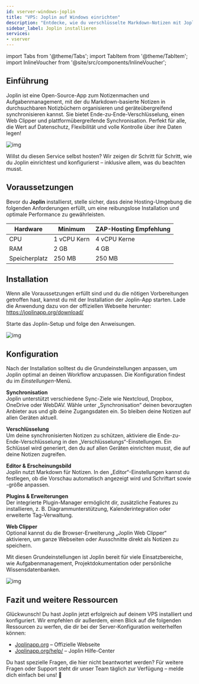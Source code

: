 ```yaml
---
id: vserver-windows-joplin
title: "VPS: Joplin auf Windows einrichten"
description: "Entdecke, wie du verschlüsselte Markdown-Notizen mit Joplin geräteübergreifend organisierst und synchronisierst – für sicheres und flexibles Notizenmachen → Jetzt mehr erfahren"
sidebar_label: Joplin installieren
services:
- vserver
---
```


import Tabs from '@theme/Tabs';
import TabItem from '@theme/TabItem';
import InlineVoucher from '@site/src/components/InlineVoucher';

## Einführung

Joplin ist eine Open-Source-App zum Notizenmachen und Aufgabenmanagement, mit der du Markdown-basierte Notizen in durchsuchbaren Notizbüchern organisieren und geräteübergreifend synchronisieren kannst. Sie bietet Ende-zu-Ende-Verschlüsselung, einen Web Clipper und plattformübergreifende Synchronisation. Perfekt für alle, die Wert auf Datenschutz, Flexibilität und volle Kontrolle über ihre Daten legen!

![img](https://screensaver01.zap-hosting.com/index.php/s/bqFberi2tRqobRn/preview)

Willst du diesen Service selbst hosten? Wir zeigen dir Schritt für Schritt, wie du Joplin einrichtest und konfigurierst – inklusive allem, was du beachten musst.



<InlineVoucher />



## Voraussetzungen

Bevor du **Joplin** installierst, stelle sicher, dass deine Hosting-Umgebung die folgenden Anforderungen erfüllt, um eine reibungslose Installation und optimale Performance zu gewährleisten.

| Hardware | Minimum | ZAP-Hosting Empfehlung |
| ---------- | ------------ | -------------------------- |
| CPU | 1 vCPU Kern | 4 vCPU Kerne |
| RAM | 2 GB | 4 GB |
| Speicherplatz | 250 MB | 250 MB |




## Installation
Wenn alle Voraussetzungen erfüllt sind und du die nötigen Vorbereitungen getroffen hast, kannst du mit der Installation der Joplin-App starten. Lade die Anwendung dazu von der offiziellen Webseite herunter: https://joplinapp.org/download/

Starte das Joplin-Setup und folge den Anweisungen.

![img](https://screensaver01.zap-hosting.com/index.php/s/sRkz7mJdB6ispSf/download)



## Konfiguration

Nach der Installation solltest du die Grundeinstellungen anpassen, um Joplin optimal an deinen Workflow anzupassen. Die Konfiguration findest du im *Einstellungen*-Menü.

**Synchronisation**  
Joplin unterstützt verschiedene Sync-Ziele wie Nextcloud, Dropbox, OneDrive oder WebDAV. Wähle unter „Synchronisation“ deinen bevorzugten Anbieter aus und gib deine Zugangsdaten ein. So bleiben deine Notizen auf allen Geräten aktuell.

**Verschlüsselung**  
Um deine synchronisierten Notizen zu schützen, aktiviere die Ende-zu-Ende-Verschlüsselung in den „Verschlüsselungs“-Einstellungen. Ein Schlüssel wird generiert, den du auf allen Geräten einrichten musst, die auf deine Notizen zugreifen.

**Editor & Erscheinungsbild**  
Joplin nutzt Markdown für Notizen. In den „Editor“-Einstellungen kannst du festlegen, ob die Vorschau automatisch angezeigt wird und Schriftart sowie -größe anpassen.

**Plugins & Erweiterungen**  
Der integrierte Plugin-Manager ermöglicht dir, zusätzliche Features zu installieren, z. B. Diagrammunterstützung, Kalenderintegration oder erweiterte Tag-Verwaltung.

**Web Clipper**  
Optional kannst du die Browser-Erweiterung „Joplin Web Clipper“ aktivieren, um ganze Webseiten oder Ausschnitte direkt als Notizen zu speichern.

Mit diesen Grundeinstellungen ist Joplin bereit für viele Einsatzbereiche, wie Aufgabenmanagement, Projektdokumentation oder persönliche Wissensdatenbanken.

![img](https://screensaver01.zap-hosting.com/index.php/s/G7gMLyzgyTEjoNf/preview)




## Fazit und weitere Ressourcen

Glückwunsch! Du hast Joplin jetzt erfolgreich auf deinem VPS installiert und konfiguriert. Wir empfehlen dir außerdem, einen Blick auf die folgenden Ressourcen zu werfen, die dir bei der Server-Konfiguration weiterhelfen können:

- [Joplinapp.org](https://joplin.org/) – Offizielle Webseite  
- [Joplinapp.org/help/](https://joplinapp.org/help/) – Joplin Hilfe-Center

Du hast spezielle Fragen, die hier nicht beantwortet werden? Für weitere Fragen oder Support steht dir unser Team täglich zur Verfügung – melde dich einfach bei uns! 🙂



<InlineVoucher />